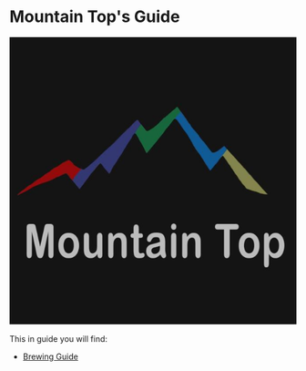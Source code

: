# Mountain Top's Guide

![Mountain Top Logo](../mountain.top.jpg)

This in guide you will find:

* [Brewing Guide](brew/readme.md)
